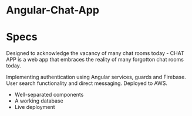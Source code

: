 # Angular-Chat-App

# Specs
Designed to acknowledge the vacancy of many chat rooms today - CHAT APP is a web app that embraces the reality of many forgotton chat rooms today.

Implementing authentication using Angular services, guards and Firebase. User search functionality and direct messaging. Deployed to AWS.

* Well-separated components
* A working database
* Live deployment

